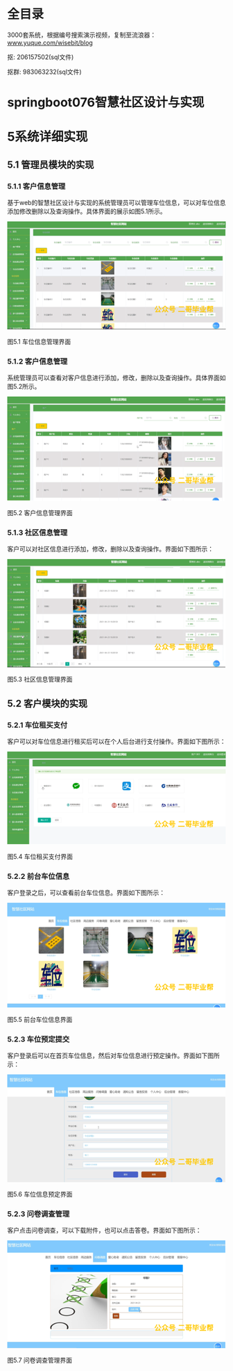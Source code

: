# 全目录

3000套系统，根据编号搜索演示视频，复制至流浪器：www.yuque.com/wisebit/blog


<p>抠: 206157502(sql文件)</p>
<p>抠群: 983063232(sql文件)</p>


# springboot076智慧社区设计与实现
# 5系统详细实现
## 5.1 管理员模块的实现
### 5.1.1 客户信息管理
基于web的智慧社区设计与实现的系统管理员可以管理车位信息，可以对车位信息添加修改删除以及查询操作。具体界面的展示如图5.1所示。

![](/md/blog.010.png)

图5.1 车位信息管理界面
### 5.1.2 客户信息管理
系统管理员可以查看对客户信息进行添加，修改，删除以及查询操作。具体界面如图5.2所示。

![](/md/blog.011.png)

图5.2 客户信息管理界面
### 5.1.3 社区信息管理
客户可以对社区信息进行添加，修改，删除以及查询操作。界面如下图所示：

![](/md/blog.012.png)

图5.3 社区信息管理界面
## 5.2 客户模块的实现
### 5.2.1 车位租买支付
客户可以对车位信息进行租买后可以在个人后台进行支付操作。界面如下图所示：

![](/md/blog.013.png)

图5.4 车位租买支付界面

### 5.2.2 前台车位信息
客户登录之后，可以查看前台车位信息。界面如下图所示：

![](/md/blog.014.png)

图5.5 前台车位信息界面
### 5.2.3 车位预定提交
客户登录后可以在首页车位信息，然后对车位信息进行预定操作。界面如下图所示：

![](/md/blog.015.png)

图5.6 车位信息预定界面
### 5.2.3 问卷调查管理
客户点击问卷调查，可以下载附件，也可以点击答卷。界面如下图所示：


![](/md/blog.016.png)

图5.7 问卷调查管理界面













